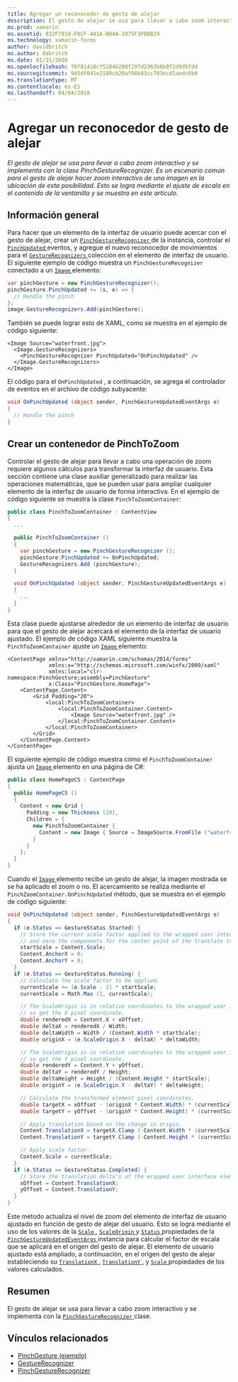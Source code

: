 ```yaml
---
title: Agregar un reconocedor de gesto de alejar
description: El gesto de alejar se usa para llevar a cabo zoom interactivo y se implementa con la clase PinchGestureRecognizer. Es un escenario común para el gesto de alejar hacer zoom interactivo de una imagen en la ubicación de esta posibilidad. Esto se logra mediante el ajuste de escala en el contenido de la ventanilla y se muestra en este artículo.
ms.prod: xamarin
ms.assetid: 832F7810-F0CF-441A-B04A-3975F3FB8B29
ms.technology: xamarin-forms
author: davidbritch
ms.author: dabritch
ms.date: 01/21/2016
ms.openlocfilehash: f8f81418cf5284b288f29fd2363b6b8f2d9d5fdd
ms.sourcegitcommit: 945df041e2180cb20af08b83cc703ecd1aedc6b0
ms.translationtype: MT
ms.contentlocale: es-ES
ms.lasthandoff: 04/04/2018
---
```

# <a name="adding-a-pinch-gesture-recognizer"></a>Agregar un reconocedor de gesto de alejar

_El gesto de alejar se usa para llevar a cabo zoom interactivo y se implementa con la clase PinchGestureRecognizer. Es un escenario común para el gesto de alejar hacer zoom interactivo de una imagen en la ubicación de esta posibilidad. Esto se logra mediante el ajuste de escala en el contenido de la ventanilla y se muestra en este artículo._

## <a name="overview"></a>Información general

Para hacer que un elemento de la interfaz de usuario puede acercar con el gesto de alejar, crear un [ `PinchGestureRecognizer` ](https://developer.xamarin.com/api/type/Xamarin.Forms.PinchGestureRecognizer/) de la instancia, controlar el [ `PinchUpdated` ](https://developer.xamarin.com/api/event/Xamarin.Forms.PinchGestureRecognizer.PinchUpdated/) eventos, y agregue el nuevo reconocedor de movimientos para el [ `GestureRecognizers` ](https://developer.xamarin.com/api/property/Xamarin.Forms.View.GestureRecognizers/) colección en el elemento de interfaz de usuario. El siguiente ejemplo de código muestra un `PinchGestureRecognizer` conectado a un [ `Image` ](https://developer.xamarin.com/api/type/Xamarin.Forms.Image/) elemento:

```csharp
var pinchGesture = new PinchGestureRecognizer();
pinchGesture.PinchUpdated += (s, e) => {
  // Handle the pinch
};
image.GestureRecognizers.Add(pinchGesture);
```

También se puede lograr esto de XAML, como se muestra en el ejemplo de código siguiente:

```xaml
<Image Source="waterfront.jpg">
  <Image.GestureRecognizers>
    <PinchGestureRecognizer PinchUpdated="OnPinchUpdated" />
  </Image.GestureRecognizers>
</Image>
```

El código para el `OnPinchUpdated` , a continuación, se agrega el controlador de eventos en el archivo de código subyacente:

```csharp
void OnPinchUpdated (object sender, PinchGestureUpdatedEventArgs e)
{
  // Handle the pinch
}
```

## <a name="creating-a-pinchtozoom-container"></a>Crear un contenedor de PinchToZoom

Controlar el gesto de alejar para llevar a cabo una operación de zoom requiere algunos cálculos para transformar la interfaz de usuario. Esta sección contiene una clase auxiliar generalizado para realizar las operaciones matemáticas, que se pueden usar para ampliar cualquier elemento de la interfaz de usuario de forma interactiva. En el ejemplo de código siguiente se muestra la clase `PinchToZoomContainer`:

```csharp
public class PinchToZoomContainer : ContentView
{
  ...

  public PinchToZoomContainer ()
  {
    var pinchGesture = new PinchGestureRecognizer ();
    pinchGesture.PinchUpdated += OnPinchUpdated;
    GestureRecognizers.Add (pinchGesture);
  }

  void OnPinchUpdated (object sender, PinchGestureUpdatedEventArgs e)
  {
    ...
  }
}
```

Esta clase puede ajustarse alrededor de un elemento de interfaz de usuario para que el gesto de alejar acercará el elemento de la interfaz de usuario ajustado. El ejemplo de código XAML siguiente muestra la `PinchToZoomContainer` ajuste un [ `Image` ](https://developer.xamarin.com/api/type/Xamarin.Forms.Image/) elemento:

```xaml
<ContentPage xmlns="http://xamarin.com/schemas/2014/forms"
             xmlns:x="http://schemas.microsoft.com/winfx/2009/xaml"
             xmlns:local="clr-namespace:PinchGesture;assembly=PinchGesture"
             x:Class="PinchGesture.HomePage">
    <ContentPage.Content>
        <Grid Padding="20">
            <local:PinchToZoomContainer>
                <local:PinchToZoomContainer.Content>
                    <Image Source="waterfront.jpg" />
                </local:PinchToZoomContainer.Content>
            </local:PinchToZoomContainer>
        </Grid>
    </ContentPage.Content>
</ContentPage>
```

El siguiente ejemplo de código muestra cómo el `PinchToZoomContainer` ajusta un [ `Image` ](https://developer.xamarin.com/api/type/Xamarin.Forms.Image/) elemento en una página de C#:

```csharp
public class HomePageCS : ContentPage
{
  public HomePageCS ()
  {
    Content = new Grid {
      Padding = new Thickness (20),
      Children = {
        new PinchToZoomContainer {
          Content = new Image { Source = ImageSource.FromFile ("waterfront.jpg") }
        }
      }
    };
  }
}
```

Cuando el [ `Image` ](https://developer.xamarin.com/api/type/Xamarin.Forms.Image/) elemento recibe un gesto de alejar, la imagen mostrada se se ha aplicado el zoom o no. El acercamiento se realiza mediante el `PinchZoomContainer.OnPinchUpdated` método, que se muestra en el ejemplo de código siguiente:

```csharp
void OnPinchUpdated (object sender, PinchGestureUpdatedEventArgs e)
{
  if (e.Status == GestureStatus.Started) {
    // Store the current scale factor applied to the wrapped user interface element,
    // and zero the components for the center point of the translate transform.
    startScale = Content.Scale;
    Content.AnchorX = 0;
    Content.AnchorY = 0;
  }
  if (e.Status == GestureStatus.Running) {
    // Calculate the scale factor to be applied.
    currentScale += (e.Scale - 1) * startScale;
    currentScale = Math.Max (1, currentScale);

    // The ScaleOrigin is in relative coordinates to the wrapped user interface element,
    // so get the X pixel coordinate.
    double renderedX = Content.X + xOffset;
    double deltaX = renderedX / Width;
    double deltaWidth = Width / (Content.Width * startScale);
    double originX = (e.ScaleOrigin.X - deltaX) * deltaWidth;

    // The ScaleOrigin is in relative coordinates to the wrapped user interface element,
    // so get the Y pixel coordinate.
    double renderedY = Content.Y + yOffset;
    double deltaY = renderedY / Height;
    double deltaHeight = Height / (Content.Height * startScale);
    double originY = (e.ScaleOrigin.Y - deltaY) * deltaHeight;

    // Calculate the transformed element pixel coordinates.
    double targetX = xOffset - (originX * Content.Width) * (currentScale - startScale);
    double targetY = yOffset - (originY * Content.Height) * (currentScale - startScale);

    // Apply translation based on the change in origin.
    Content.TranslationX = targetX.Clamp (-Content.Width * (currentScale - 1), 0);
    Content.TranslationY = targetY.Clamp (-Content.Height * (currentScale - 1), 0);

    // Apply scale factor.
    Content.Scale = currentScale;
  }
  if (e.Status == GestureStatus.Completed) {
    // Store the translation delta's of the wrapped user interface element.
    xOffset = Content.TranslationX;
    yOffset = Content.TranslationY;
  }
}
```

Este método actualiza el nivel de zoom del elemento de interfaz de usuario ajustado en función de gesto de alejar del usuario. Esto se logra mediante el uso de los valores de la [ `Scale` ](https://developer.xamarin.com/api/property/Xamarin.Forms.PinchGestureUpdatedEventArgs.Scale/), [ `ScaleOrigin` ](https://developer.xamarin.com/api/property/Xamarin.Forms.PinchGestureUpdatedEventArgs.ScaleOrigin/) y [ `Status` ](https://developer.xamarin.com/api/property/Xamarin.Forms.PinchGestureUpdatedEventArgs.Status/) propiedades de la [ `PinchGestureUpdatedEventArgs` ](https://developer.xamarin.com/api/type/Xamarin.Forms.PinchGestureUpdatedEventArgs/) instancia para calcular el factor de escala que se aplicará en el origen del gesto de alejar. El elemento de usuario ajustado está ampliado, a continuación, en el origen del gesto de alejar estableciendo su [ `TranslationX` ](https://developer.xamarin.com/api/property/Xamarin.Forms.VisualElement.TranslationX/), [ `TranslationY` ](https://developer.xamarin.com/api/property/Xamarin.Forms.VisualElement.TranslationY/), y [ `Scale` ](https://developer.xamarin.com/api/property/Xamarin.Forms.VisualElement.Scale/) propiedades de los valores calculados.

## <a name="summary"></a>Resumen

El gesto de alejar se usa para llevar a cabo zoom interactivo y se implementa con la [ `PinchGestureRecognizer` ](https://developer.xamarin.com/api/type/Xamarin.Forms.PinchGestureRecognizer/) clase.


## <a name="related-links"></a>Vínculos relacionados

- [PinchGesture (ejemplo)](https://developer.xamarin.com/samples/xamarin-forms/WorkingWithGestures/PinchGesture/)
- [GestureRecognizer](https://developer.xamarin.com/api/type/Xamarin.Forms.GestureRecognizer/)
- [PinchGestureRecognizer](https://developer.xamarin.com/api/type/Xamarin.Forms.PinchGestureRecognizer/)
